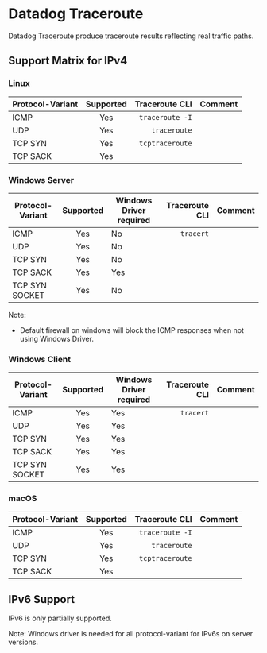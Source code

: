# Datadog Traceroute

Datadog Traceroute produce traceroute results reflecting real traffic paths.

## Support Matrix for IPv4

### Linux

| Protocol-Variant | Supported |  Traceroute CLI | Comment |
|------------------|:---------:|----------------:|---------|
| ICMP             |    Yes    | `traceroute -I` |         |
| UDP              |    Yes    |    `traceroute` |         |
| TCP SYN          |    Yes    | `tcptraceroute` |         |
| TCP SACK         |    Yes    |                 |         |

### Windows Server

| Protocol-Variant | Supported | Windows Driver required | Traceroute CLI | Comment |
|------------------|:---------:|-------------------------|---------------:|---------|
| ICMP             |    Yes    | No                      |      `tracert` |         |
| UDP              |    Yes    | No                      |                |         |
| TCP SYN          |    Yes    | No                      |                |         |
| TCP SACK         |    Yes    | Yes                     |                |         |
| TCP SYN SOCKET   |    Yes    | No                      |                |         |

Note:
- Default firewall on windows will block the ICMP responses when not using Windows Driver.

### Windows Client

| Protocol-Variant | Supported | Windows Driver required | Traceroute CLI | Comment |
|------------------|:---------:|-------------------------|---------------:|---------|
| ICMP             |    Yes    | Yes                     |      `tracert` |         |
| UDP              |    Yes    | Yes                     |                |         |
| TCP SYN          |    Yes    | Yes                     |                |         |
| TCP SACK         |    Yes    | Yes                     |                |         |
| TCP SYN SOCKET   |    Yes    | Yes                     |                |         |

### macOS

| Protocol-Variant | Supported |  Traceroute CLI | Comment |
|------------------|:---------:|----------------:|---------|
| ICMP             |    Yes    | `traceroute -I` |         |
| UDP              |    Yes    |    `traceroute` |         |
| TCP SYN          |    Yes    | `tcptraceroute` |         |
| TCP SACK         |    Yes    |                 |         |


## IPv6 Support

IPv6 is only partially supported.

Note: Windows driver is needed for all protocol-variant for IPv6s on server versions.
